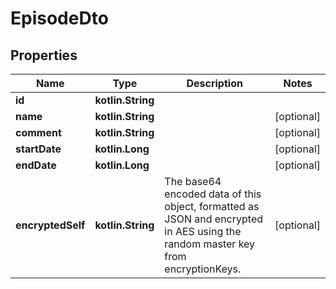 
# EpisodeDto

## Properties
Name | Type | Description | Notes
------------ | ------------- | ------------- | -------------
**id** | **kotlin.String** |  | 
**name** | **kotlin.String** |  |  [optional]
**comment** | **kotlin.String** |  |  [optional]
**startDate** | **kotlin.Long** |  |  [optional]
**endDate** | **kotlin.Long** |  |  [optional]
**encryptedSelf** | **kotlin.String** | The base64 encoded data of this object, formatted as JSON and encrypted in AES using the random master key from encryptionKeys. |  [optional]



